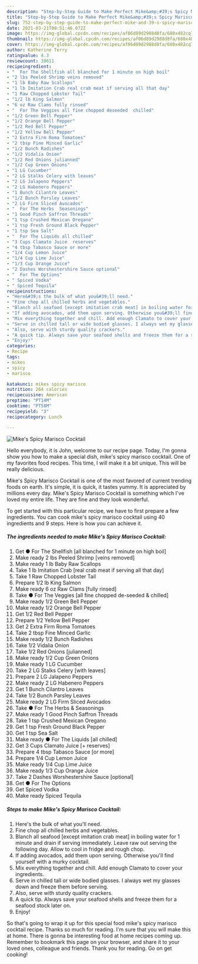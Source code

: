```yaml
---
description: "Step-by-Step Guide to Make Perfect Mike&amp;#39;s Spicy Marisco Cocktail"
title: "Step-by-Step Guide to Make Perfect Mike&amp;#39;s Spicy Marisco Cocktail"
slug: 752-step-by-step-guide-to-make-perfect-mike-and-39-s-spicy-marisco-cocktail
date: 2021-03-21T00:51:46.072Z
image: https://img-global.cpcdn.com/recipes/af06d89d2988d8fa/680x482cq70/mikes-spicy-marisco-cocktail-recipe-main-photo.jpg
thumbnail: https://img-global.cpcdn.com/recipes/af06d89d2988d8fa/680x482cq70/mikes-spicy-marisco-cocktail-recipe-main-photo.jpg
cover: https://img-global.cpcdn.com/recipes/af06d89d2988d8fa/680x482cq70/mikes-spicy-marisco-cocktail-recipe-main-photo.jpg
author: Katherine Terry
ratingvalue: 4.3
reviewcount: 38611
recipeingredient:
- "  For The Shellfish all blanched for 1 minute on high boil"
- "2 lbs Peeled Shrimp veins removed"
- "1 lb Baby Raw Scallops"
- "1 lb Imitation Crab real crab meat if serving all that day"
- "1 Raw Chopped Lobster Tail"
- "1/2 lb King Salmon"
- "6 oz Raw Clams fully rinsed"
- "  For The Veggies all fine chopped deseeded  chilled"
- "1/2 Green Bell Pepper"
- "1/2 Orange Bell Pepper"
- "1/2 Red Bell Pepper"
- "1/2 Yellow Bell Pepper"
- "2 Extra Firm Roma Tomatoes"
- "2 tbsp Fine Minced Garlic"
- "1/2 Bunch Radishes"
- "1/2 Vidalia Onion"
- "1/2 Red Onions julianned"
- "1/2 Cup Green Onions"
- "1 LG Cucumber"
- "2 LG Stalks Celery with leaves"
- "2 LG Jalapeno Peppers"
- "2 LG Habenero Peppers"
- "1 Bunch Cilantro Leaves"
- "1/2 Bunch Parsley Leaves"
- "2 LG Firm Sliced Avocados"
- "  For The Herbs  Seasonings"
- "1 Good Pinch Saffron Threads"
- "1 tsp Crushed Mexican Oregano"
- "1 tsp Fresh Ground Black Pepper"
- "1 tsp Sea Salt"
- "  For The Liquids all chilled"
- "3 Cups Clamato Juice  reserves"
- "4 tbsp Tabasco Sauce or more"
- "1/4 Cup Lemon Juice"
- "1/4 Cup Lime Juice"
- "1/3 Cup Orange Juice"
- "2 Dashes Worshestershire Sauce optional"
- "  For The Options"
- " Spiced Vodka"
- " Spiced Tequila"
recipeinstructions:
- "Here&#39;s the bulk of what you&#39;ll need."
- "Fine chop all chilled herbs and vegetables."
- "Blanch all seafood [except imitation crab meat] in boiling water for 1 minute and drain if serving immediately. Leave raw out serving the following day. Allow to cool in fridge and rough chop."
- "If adding avocados, add them upon serving. Otherwise you&#39;ll find yourself with a murky cocktail."
- "Mix everything together and chill. Add enough Clamato to cover your ingredients."
- "Serve in chilled tall or wide bodied glasses. I always wet my glasses down and freeze them before serving."
- "Also, serve with sturdy quality crackers."
- "A quick tip. Always save your seafood shells and freeze them for a seafood stock later on."
- "Enjoy!"
categories:
- Recipe
tags:
- mikes
- spicy
- marisco

katakunci: mikes spicy marisco 
nutrition: 264 calories
recipecuisine: American
preptime: "PT14M"
cooktime: "PT58M"
recipeyield: "3"
recipecategory: Lunch

---
```



![Mike&#39;s Spicy Marisco Cocktail](https://img-global.cpcdn.com/recipes/af06d89d2988d8fa/680x482cq70/mikes-spicy-marisco-cocktail-recipe-main-photo.jpg)

Hello everybody, it is John, welcome to our recipe page. Today, I'm gonna show you how to make a special dish, mike&#39;s spicy marisco cocktail. One of my favorites food recipes. This time, I will make it a bit unique. This will be really delicious.

Mike&#39;s Spicy Marisco Cocktail is one of the most favored of current trending foods on earth. It's simple, it is quick, it tastes yummy. It is appreciated by millions every day. Mike&#39;s Spicy Marisco Cocktail is something which I've loved my entire life. They are fine and they look wonderful.




To get started with this particular recipe, we have to first prepare a few ingredients. You can cook mike&#39;s spicy marisco cocktail using 40 ingredients and 9 steps. Here is how you can achieve it.

<!--inarticleads1-->

##### The ingredients needed to make Mike&#39;s Spicy Marisco Cocktail:

1. Get  ● For The Shellfish [all blanched for 1 minute on high boil]
1. Make ready 2 lbs Peeled Shrimp [veins removed]
1. Make ready 1 lb Baby Raw Scallops
1. Take 1 lb Imitation Crab [real crab meat if serving all that day]
1. Take 1 Raw Chopped Lobster Tail
1. Prepare 1/2 lb King Salmon
1. Make ready 6 oz Raw Clams [fully rinsed]
1. Take  ● For The Veggies [all fine chopped de-seeded &amp; chilled]
1. Make ready 1/2 Green Bell Pepper
1. Make ready 1/2 Orange Bell Pepper
1. Get 1/2 Red Bell Pepper
1. Prepare 1/2 Yellow Bell Pepper
1. Get 2 Extra Firm Roma Tomatoes
1. Take 2 tbsp Fine Minced Garlic
1. Make ready 1/2 Bunch Radishes
1. Take 1/2 Vidalia Onion
1. Take 1/2 Red Onions [julianned]
1. Make ready 1/2 Cup Green Onions
1. Make ready 1 LG Cucumber
1. Take 2 LG Stalks Celery [with leaves]
1. Prepare 2 LG Jalapeno Peppers
1. Make ready 2 LG Habenero Peppers
1. Get 1 Bunch Cilantro Leaves
1. Take 1/2 Bunch Parsley Leaves
1. Make ready 2 LG Firm Sliced Avocados
1. Take  ● For The Herbs &amp; Seasonings
1. Make ready 1 Good Pinch Saffron Threads
1. Take 1 tsp Crushed Mexican Oregano
1. Get 1 tsp Fresh Ground Black Pepper
1. Get 1 tsp Sea Salt
1. Make ready  ● For The Liquids [all chilled]
1. Get 3 Cups Clamato Juice [+ reserves]
1. Prepare 4 tbsp Tabasco Sauce [or more]
1. Prepare 1/4 Cup Lemon Juice
1. Make ready 1/4 Cup Lime Juice
1. Make ready 1/3 Cup Orange Juice
1. Take 2 Dashes Worshestershire Sauce [optional]
1. Get  ● For The Options
1. Get  Spiced Vodka
1. Make ready  Spiced Tequila




<!--inarticleads2-->

##### Steps to make Mike&#39;s Spicy Marisco Cocktail:

1. Here&#39;s the bulk of what you&#39;ll need.
1. Fine chop all chilled herbs and vegetables.
1. Blanch all seafood [except imitation crab meat] in boiling water for 1 minute and drain if serving immediately. Leave raw out serving the following day. Allow to cool in fridge and rough chop.
1. If adding avocados, add them upon serving. Otherwise you&#39;ll find yourself with a murky cocktail.
1. Mix everything together and chill. Add enough Clamato to cover your ingredients.
1. Serve in chilled tall or wide bodied glasses. I always wet my glasses down and freeze them before serving.
1. Also, serve with sturdy quality crackers.
1. A quick tip. Always save your seafood shells and freeze them for a seafood stock later on.
1. Enjoy!




So that's going to wrap it up for this special food mike&#39;s spicy marisco cocktail recipe. Thanks so much for reading. I'm sure that you will make this at home. There is gonna be interesting food at home recipes coming up. Remember to bookmark this page on your browser, and share it to your loved ones, colleague and friends. Thank you for reading. Go on get cooking!
